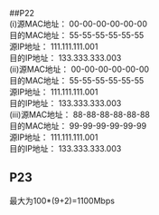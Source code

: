##P22  
(i)源MAC地址：  00-00-00-00-00-00  
   目的MAC地址：  55-55-55-55-55-55  
   源IP地址：  111.111.111.001  
   目的IP地址：  133.333.333.003  
 (ii)源MAC地址：  00-00-00-00-00-00  
    目的MAC地址：  55-55-55-55-55-55  
    源IP地址：  111.111.111.001  
    目的IP地址：  133.333.333.003  
 (iii)源MAC地址：  88-88-88-88-88-88  
     目的MAC地址：  99-99-99-99-99-99  
     源IP地址：  111.111.111.001  
     目的IP地址：  133.333.333.003  

## P23  
最大为100*(9+2)=1100Mbps

